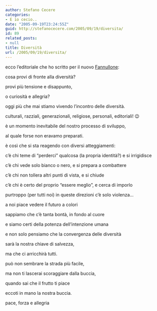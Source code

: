 ```yaml
---
author: Stefano Cecere
categories:
- E io cecio..
date: "2005-09-19T23:24:55Z"
guid: http://stefanocecere.com/2005/09/19/diversita/
id: 89
related_posts:
- null
title: Diversità
url: /2005/09/19/diversita/
---
```


ecco l&#x2019;editoriale che ho scritto per il nuovo [Fannullone](http://www.ilfannullone.it):

cosa provi di fronte alla diversit&#xe0;?
  
provi pi&#xf9; tensione e disappunto,
  
o curiosit&#xe0; e allegria?
  
oggi pi&#xf9; che mai stiamo vivendo l&#x2019;incontro delle diversit&#xe0;.
  
culturali, razziali, generazionali, religiose, personali, editoriali! 😉

&#xe8; un momento inevitabile del nostro processo di sviluppo,
  
al quale forse non eravamo preparati.
  
&#xe8; cos&#xec; che si sta reagendo con diversi atteggiamenti:
  
c&#x2019;&#xe8; chi teme di &#x201c;perderci&#x201d; qualcosa (la propria identit&#xe0;?) e si irrigidisce
  
c&#x2019;&#xe8; chi vede solo bianco o nero, e si prepara a combattere
  
c&#x2019;&#xe8; chi non tollera altri punti di vista, e si chiude
  
c&#x2019;&#xe8; chi &#xe8; certo del proprio &#x201c;essere meglio&#x201d;, e cerca di imporlo
  
purtroppo (per tutti noi) in queste direzioni c&#x2019;&#xe8; solo violenza&#8230;

a noi piace vedere il futuro a colori
  
sappiamo che c&#x2019;&#xe8; tanta bont&#xe0;, in fondo al cuore
  
e siamo certi della potenza dell&#x2019;intenzione umana
  
e non solo pensiamo che la convergenza delle diversit&#xe0;
  
sar&#xe0; la nostra chiave di salvezza,
  
ma che ci arricchir&#xe0; tutti.

pu&#xf2; non sembrare la strada pi&#xf9; facile,
  
ma non ti lascerai scoraggiare dalla buccia,
   
quando sai che il frutto ti piace

eccoti in mano la nostra buccia.
  
pace, forza e allegria